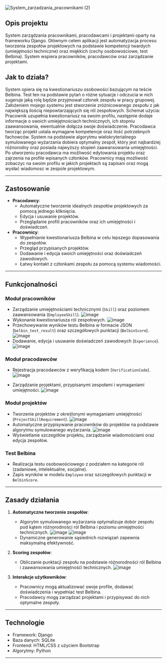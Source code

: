 ![System_zarzadzania_pracownikami (2)](https://github.com/user-attachments/assets/990c040b-f303-4a6f-9d74-4d59671215dc)


## **Opis projektu**
System zarządzania pracownikami, pracodawcami i projektami oparty na frameworku Django. Głównym celem aplikacji jest automatyzacja procesu tworzenia zespołów projektowych na podstawie kompetencji twardych (umiejętności techniczne) oraz miękkich (cechy osobowościowe, test Belbina). System wspiera pracowników, pracodawców oraz zarządzanie projektami.
## **Jak to działa?**
System opiera się na kwestionariuszu osobowości bazującym na teście Belbina. Test ten na podstawie pytań o różne sytuacje i odczucia w nich sugeruje jaką rolę będzie przyjmował członek zespołu w pracy grupowej. Założeniem mojego systemu jest stworzenie zróżnicowanego zespołu z jak największą ilością niepowtarzających się ról zespołowych. Schemat użycia: Pracownik uzupełnia kwestionariusz na swoim profilu, następnie dodaje informacje o swoich umiejętnościach technicznych, ich stopniu zaawansowania, ewentualnie dołącza swoje doświadczenie. Pracodawca tworząc projekt ustala wymagane kompetencje oraz ilość potrzebnych fachowców. System na podstawie algorytmu wielokryterialnego symulowanego wyżarzania dobiera optymalny zespół, który jest najbardziej różnorodny oraz posiada najwyższy stopień zaawansowania umiejętności. Po utworzeniu pracodawca ma możliwość edytowania projektu oraz zajrzenia na profile wpisanych członków. Pracownicy mają możliwość zobaczyc na swoim profilu w jakich projektach są zapisani oraz mogą wysłać wiadomosc w zespole projektowym.

---

## **Zastosowanie**
- **Pracodawcy**:
  - Automatyczne tworzenie idealnych zespołów projektowych za pomocą jednego kliknięcia.
  - Edycja i usuwanie projektów.
  - Przeglądanie profili pracowników oraz ich umiejętności i doświadczeń.
- **Pracownicy**:
  - Wypełnianie kwestionariusza Belbina w celu lepszego dopasowania do zespołów.
  - Przegląd przypisanych projektów.
  - Dodawanie i edycja swoich umiejętności oraz doświadczeń zawodowych.
  - Łatwy kontakt z członkami zespołu za pomocą systemu wiadomości.

---

## **Funkcjonalności**

### **Moduł pracowników**
- Zarządzanie umiejętnościami technicznymi (`Skill`) oraz poziomem zaawansowania (`EmployeeSkill`).
 ![image](https://github.com/user-attachments/assets/cd07a6e3-8ecb-4cdb-b9e2-b8d9ba9ecbc4)
- Wykonanie kwestionariusza ról zespołowych.
 ![image](https://github.com/user-attachments/assets/5f4151d2-b3a2-46b2-b173-a3a7ac51a67f)
- Przechowywanie wyników testu Belbina w formacie JSON (`belbin_test_result`) oraz szczegółowych punktacji (`BelbinScore`).
 ![image](https://github.com/user-attachments/assets/3f23cc5c-566e-4be5-8e36-af8a9e56394c)
- Dodawanie, edycja i usuwanie doświadczeń zawodowych (`Experience`).
![image](https://github.com/user-attachments/assets/a4dd521f-a41e-45ea-84ca-16fc5aa80284)


### **Moduł pracodawców**
- Rejestracja pracodawców z weryfikacją kodem (`VerificationCode`).
  ![image](https://github.com/user-attachments/assets/7702e855-e808-473d-99c4-ed4fc50da89d)

- Zarządzanie projektami, przypisanymi zespołami i wymaganiami umiejętności.
  ![image](https://github.com/user-attachments/assets/5d1ff2be-43c0-4669-8bd2-c3a97c181d61)


### **Moduł projektów**
- Tworzenie projektów z określonymi wymaganiami umiejętności (`ProjectSkillRequirement`).
![image](https://github.com/user-attachments/assets/803459ff-d13a-4d8f-a11b-127cae6caf40)
- Automatyczne przypisywanie pracowników do projektów na podstawie algorytmu symulowanego wyżarzania.
  ![image](https://github.com/user-attachments/assets/1130ab87-3882-4e48-97f8-e94fa854359d)
- Wyświetlanie szczegółów projektu, zarządzanie wiadomościami oraz edycja zespołów.

### **Test Belbina**
- Realizacja testu osobowościowego z podziałem na kategorie ról (zadaniowe, intelektualne, socjalne).
- Zapis wyników w modelu `Employee` oraz szczegółowych punktacji w `BelbinScore`.

---

## **Zasady działania**

1. **Automatyczne tworzenie zespołów**:
   - Algorytm symulowanego wyżarzania optymalizuje dobór zespołu pod kątem różnorodności ról Belbina i poziomu umiejętności technicznych.
     ![image](https://github.com/user-attachments/assets/12b6dd87-1b36-473f-b2e1-0b2b870c85df)
      ![image](https://github.com/user-attachments/assets/2319160d-c98c-48af-8292-986d34b4230c)
   - Dynamiczne generowanie sąsiednich rozwiązań zapewnia maksymalną efektywność.

2. **Scoring zespołów**:
   - Obliczanie punktacji zespołu na podstawie różnorodności ról Belbina i zaawansowania umiejętnośći technicznych.
     ![image](https://github.com/user-attachments/assets/4fffafc1-2497-4ded-96b4-c139e6a206fe)



3. **Interakcje użytkowników**:
   - Pracownicy mogą aktualizować swoje profile, dodawać doświadczenia i wypełniać test Belbina.
   - Pracodawcy mogą zarządzać projektami i przypisywać do nich optymalne zespoły.

---

## **Technologie**
- Framework: Django
- Baza danych: SQLite 
- Frontend: HTML/CSS z użyciem Bootstrap
- Algorytmy: Python 

---

